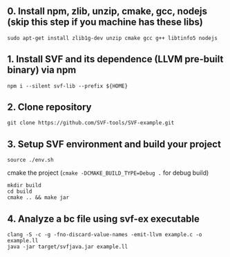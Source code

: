 ## 0. Install npm, zlib, unzip, cmake, gcc, nodejs (skip this step if you machine has these libs)

```
sudo apt-get install zlib1g-dev unzip cmake gcc g++ libtinfo5 nodejs 
```

## 1. Install SVF and its dependence (LLVM pre-built binary) via npm
```
npm i --silent svf-lib --prefix ${HOME}
```

## 2. Clone repository
```
git clone https://github.com/SVF-tools/SVF-example.git
```

## 3. Setup SVF environment and build your project 
```
source ./env.sh
```
cmake the project (`cmake -DCMAKE_BUILD_TYPE=Debug .` for debug build)
```
mkdir build
cd build
cmake .. && make jar
```
## 4. Analyze a bc file using svf-ex executable
```
clang -S -c -g -fno-discard-value-names -emit-llvm example.c -o example.ll
java -jar target/svfjava.jar example.ll
```